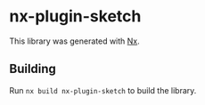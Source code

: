 # nx-plugin-sketch

This library was generated with [Nx](https://nx.dev).

## Building

Run `nx build nx-plugin-sketch` to build the library.
